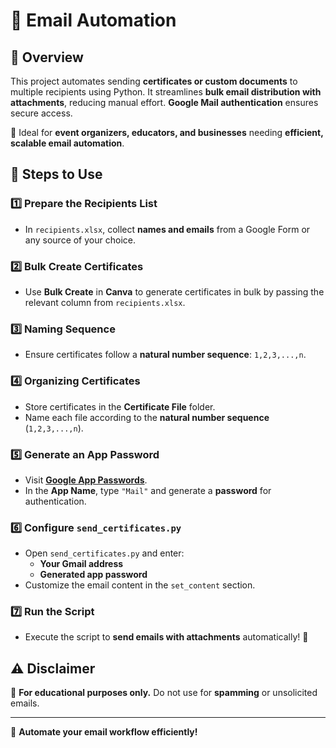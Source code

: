 # 📧 Email Automation  

## 🚀 Overview  
This project automates sending **certificates or custom documents** to multiple recipients using Python. It streamlines **bulk email distribution with attachments**, reducing manual effort. **Google Mail authentication** ensures secure access.  

🔹 Ideal for **event organizers, educators, and businesses** needing **efficient, scalable email automation**.  

## 📌 Steps to Use  

### 1️⃣ Prepare the Recipients List  
- In `recipients.xlsx`, collect **names and emails** from a Google Form or any source of your choice.  

### 2️⃣ Bulk Create Certificates  
- Use **Bulk Create** in **Canva** to generate certificates in bulk by passing the relevant column from `recipients.xlsx`.  

### 3️⃣ Naming Sequence  
- Ensure certificates follow a **natural number sequence**: `1,2,3,...,n`.  

### 4️⃣ Organizing Certificates  
- Store certificates in the **Certificate File** folder.  
- Name each file according to the **natural number sequence** (`1,2,3,...,n`).  

### 5️⃣ Generate an App Password  
- Visit **[Google App Passwords](https://myaccount.google.com/apppasswords)**.  
- In the **App Name**, type `"Mail"` and generate a **password** for authentication.  

### 6️⃣ Configure `send_certificates.py`  
- Open `send_certificates.py` and enter:  
  - **Your Gmail address**  
  - **Generated app password**  
- Customize the email content in the `set_content` section.  

### 7️⃣ Run the Script  
- Execute the script to **send emails with attachments** automatically! 🎉  

## ⚠️ Disclaimer  
🚫 **For educational purposes only.** Do not use for **spamming** or unsolicited emails.  

---

📩 **Automate your email workflow efficiently!**  
